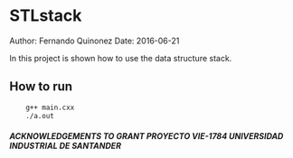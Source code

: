 # STLstack
Author: Fernando Quinonez
Date: 2016-06-21

In this project is shown how to use the data structure stack.

## How to run
```bash
    g++ main.cxx
    ./a.out
```

##### ACKNOWLEDGEMENTS TO GRANT PROYECTO VIE-1784 UNIVERSIDAD INDUSTRIAL DE SANTANDER


